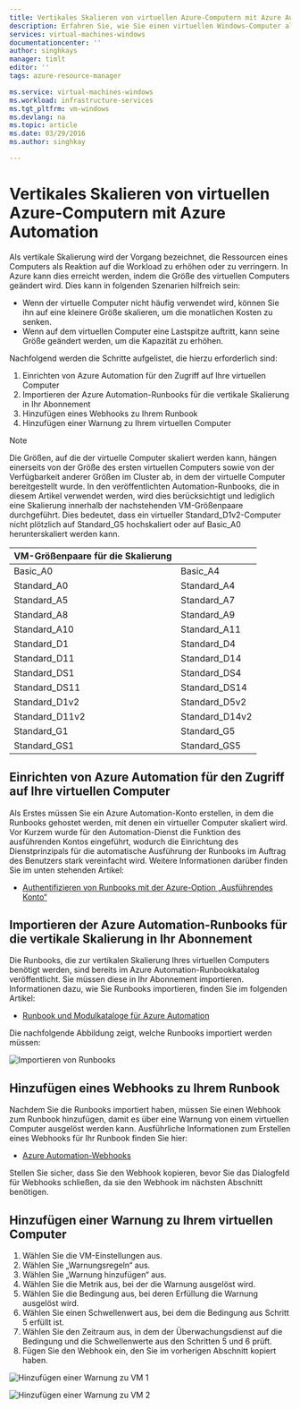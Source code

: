 ```yaml
---
title: Vertikales Skalieren von virtuellen Azure-Computern mit Azure Automation | Microsoft Docs
description: Erfahren Sie, wie Sie einen virtuellen Windows-Computer als Reaktion auf die Überwachung von Warnungen mit Azure Automation vertikal skalieren.
services: virtual-machines-windows
documentationcenter: ''
author: singhkays
manager: timlt
editor: ''
tags: azure-resource-manager

ms.service: virtual-machines-windows
ms.workload: infrastructure-services
ms.tgt_pltfrm: vm-windows
ms.devlang: na
ms.topic: article
ms.date: 03/29/2016
ms.author: singhkay

---
```

# Vertikales Skalieren von virtuellen Azure-Computern mit Azure Automation
Als vertikale Skalierung wird der Vorgang bezeichnet, die Ressourcen eines Computers als Reaktion auf die Workload zu erhöhen oder zu verringern. In Azure kann dies erreicht werden, indem die Größe des virtuellen Computers geändert wird. Dies kann in folgenden Szenarien hilfreich sein:

* Wenn der virtuelle Computer nicht häufig verwendet wird, können Sie ihn auf eine kleinere Größe skalieren, um die monatlichen Kosten zu senken.
* Wenn auf dem virtuellen Computer eine Lastspitze auftritt, kann seine Größe geändert werden, um die Kapazität zu erhöhen.

Nachfolgend werden die Schritte aufgelistet, die hierzu erforderlich sind:

1. Einrichten von Azure Automation für den Zugriff auf Ihre virtuellen Computer
2. Importieren der Azure Automation-Runbooks für die vertikale Skalierung in Ihr Abonnement
3. Hinzufügen eines Webhooks zu Ihrem Runbook
4. Hinzufügen einer Warnung zu Ihrem virtuellen Computer

> [!NOTE]
> Die Größen, auf die der virtuelle Computer skaliert werden kann, hängen einerseits von der Größe des ersten virtuellen Computers sowie von der Verfügbarkeit anderer Größen im Cluster ab, in dem der virtuelle Computer bereitgestellt wurde. In den veröffentlichten Automation-Runbooks, die in diesem Artikel verwendet werden, wird dies berücksichtigt und lediglich eine Skalierung innerhalb der nachstehenden VM-Größenpaare durchgeführt. Dies bedeutet, dass ein virtueller Standard\_D1v2-Computer nicht plötzlich auf Standard\_G5 hochskaliert oder auf Basic\_A0 herunterskaliert werden kann.
> 
> | VM-Größenpaare für die Skalierung |  |
> | --- | --- |
> | Basic\_A0 |Basic\_A4 |
> | Standard\_A0 |Standard\_A4 |
> | Standard\_A5 |Standard\_A7 |
> | Standard\_A8 |Standard\_A9 |
> | Standard\_A10 |Standard\_A11 |
> | Standard\_D1 |Standard\_D4 |
> | Standard\_D11 |Standard\_D14 |
> | Standard\_DS1 |Standard\_DS4 |
> | Standard\_DS11 |Standard\_DS14 |
> | Standard\_D1v2 |Standard\_D5v2 |
> | Standard\_D11v2 |Standard\_D14v2 |
> | Standard\_G1 |Standard\_G5 |
> | Standard\_GS1 |Standard\_GS5 |
> 
> 

## Einrichten von Azure Automation für den Zugriff auf Ihre virtuellen Computer
Als Erstes müssen Sie ein Azure Automation-Konto erstellen, in dem die Runbooks gehostet werden, mit denen ein virtueller Computer skaliert wird. Vor Kurzem wurde für den Automation-Dienst die Funktion des ausführenden Kontos eingeführt, wodurch die Einrichtung des Dienstprinzipals für die automatische Ausführung der Runbooks im Auftrag des Benutzers stark vereinfacht wird. Weitere Informationen darüber finden Sie im unten stehenden Artikel:

* [Authentifizieren von Runbooks mit der Azure-Option „Ausführendes Konto“](../automation/automation-sec-configure-azure-runas-account.md)

## Importieren der Azure Automation-Runbooks für die vertikale Skalierung in Ihr Abonnement
Die Runbooks, die zur vertikalen Skalierung Ihres virtuellen Computers benötigt werden, sind bereits im Azure Automation-Runbookkatalog veröffentlicht. Sie müssen diese in Ihr Abonnement importieren. Informationen dazu, wie Sie Runbooks importieren, finden Sie im folgenden Artikel:

* [Runbook und Modulkataloge für Azure Automation](../automation/automation-runbook-gallery.md)

Die nachfolgende Abbildung zeigt, welche Runbooks importiert werden müssen:

![Importieren von Runbooks](./media/virtual-machines-vertical-scaling-automation/scale-runbooks.png)

## Hinzufügen eines Webhooks zu Ihrem Runbook
Nachdem Sie die Runbooks importiert haben, müssen Sie einen Webhook zum Runbook hinzufügen, damit es über eine Warnung von einem virtuellen Computer ausgelöst werden kann. Ausführliche Informationen zum Erstellen eines Webhooks für Ihr Runbook finden Sie hier:

* [Azure Automation-Webhooks](../automation/automation-webhooks.md)

Stellen Sie sicher, dass Sie den Webhook kopieren, bevor Sie das Dialogfeld für Webhooks schließen, da sie den Webhook im nächsten Abschnitt benötigen.

## Hinzufügen einer Warnung zu Ihrem virtuellen Computer
1. Wählen Sie die VM-Einstellungen aus.
2. Wählen Sie „Warnungsregeln“ aus.
3. Wählen Sie „Warnung hinzufügen“ aus.
4. Wählen Sie die Metrik aus, bei der die Warnung ausgelöst wird.
5. Wählen Sie die Bedingung aus, bei deren Erfüllung die Warnung ausgelöst wird.
6. Wählen Sie einen Schwellenwert aus, bei dem die Bedingung aus Schritt 5 erfüllt ist.
7. Wählen Sie den Zeitraum aus, in dem der Überwachungsdienst auf die Bedingung und die Schwellenwerte aus den Schritten 5 und 6 prüft.
8. Fügen Sie den Webhook ein, den Sie im vorherigen Abschnitt kopiert haben.

![Hinzufügen einer Warnung zu VM 1](./media/virtual-machines-vertical-scaling-automation/add-alert-webhook-1.png)

![Hinzufügen einer Warnung zu VM 2](./media/virtual-machines-vertical-scaling-automation/add-alert-webhook-2.png)

<!---HONumber=AcomDC_0824_2016-->
